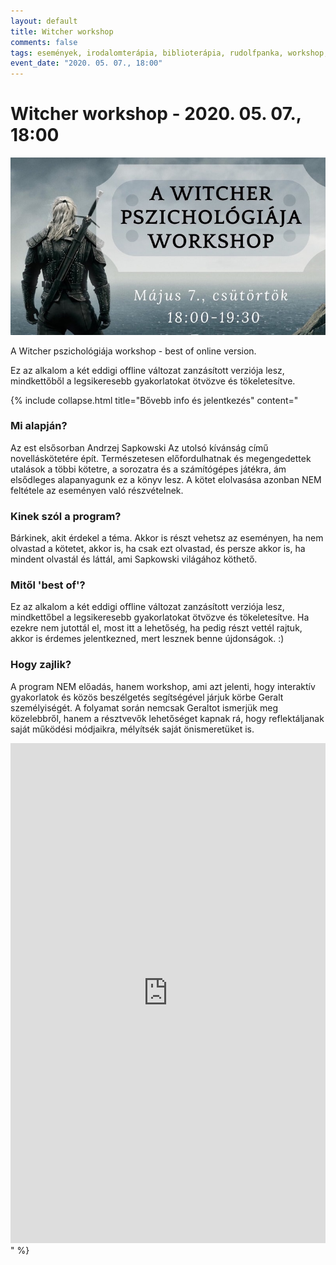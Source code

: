```yaml
---
layout: default
title: Witcher workshop
comments: false
tags: események, irodalomterápia, biblioterápia, rudolfpanka, workshop, csoport
event_date: "2020. 05. 07., 18:00"
---
```


# Witcher workshop - 2020. 05. 07., 18:00

![](/assets/img/events/witcher_workshop_20200507-2.jpg)

A Witcher pszichológiája workshop - best of online version.

Ez az alkalom a két eddigi offline változat zanzásított verziója lesz, mindkettőből a legsikeresebb gyakorlatokat ötvözve és tökeletesítve.

{% include collapse.html title="Bővebb info és jelentkezés" content="

### Mi alapján?

Az est elsősorban Andrzej Sapkowski Az utolsó kívánság című novelláskötetére épít. Természetesen előfordulhatnak és megengedettek utalások a többi kötetre, a sorozatra és a számítógépes játékra, ám elsődleges alapanyagunk ez a könyv lesz. A kötet elolvasása azonban NEM feltétele az eseményen való részvételnek.

### Kinek szól a program?

Bárkinek, akit érdekel a téma. Akkor is részt vehetsz az eseményen, ha nem olvastad a kötetet, akkor is, ha csak ezt olvastad, és persze akkor is, ha mindent olvastál és láttál, ami Sapkowski világához köthető. 

### Mitől 'best of'?

Ez az alkalom a két eddigi offline változat zanzásított verziója lesz, mindkettőbel a legsikeresebb gyakorlatokat ötvözve és tökeletesítve. Ha ezekre nem jutottál el, most itt a lehetőség, ha pedig részt vettél rajtuk, akkor is érdemes jelentkezned, mert lesznek benne újdonságok. :)

### Hogy zajlik?

A program NEM előadás, hanem workshop, ami azt jelenti, hogy interaktív gyakorlatok és közös beszélgetés segítségével járjuk körbe Geralt személyiségét. A folyamat során nemcsak Geraltot ismerjük meg közelebbről, hanem a résztvevők lehetőséget kapnak rá, hogy reflektáljanak saját működési módjaikra, mélyítsék saját önismeretüket is.

<iframe src='https://docs.google.com/forms/d/e/1FAIpQLSdg6dMyQ4Z8XT6zDRTYfmg8CemiWrLa_vBuGxHLyzE-qO1bSQ/viewform?embedded=true' frameborder='0' height='800' width='100%' marginheight='0' marginwidth='0'>Loading…</iframe>" %}